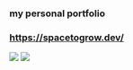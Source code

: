 ### my personal portfolio

### https://spacetogrow.dev/

![](https://res.cloudinary.com/dsmqkqij0/image/upload/v1665660767/OpenGraph_y9hxvb.png)
![](https://res.cloudinary.com/dsmqkqij0/image/upload/v1665745138/main_fbvy8c.png)
